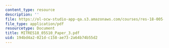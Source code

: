 ```yaml
---
content_type: resource
description: ''
file: https://ol-ocw-studio-app-qa.s3.amazonaws.com/courses/res-18-005-highlights-of-calculus-spring-2010/194bd4a2021dc158ae732a64b74b55d2_MITRES18_05S10_Paper_3.pdf
file_type: application/pdf
resourcetype: Document
title: MITRES18_05S10_Paper_3.pdf
uid: 194bd4a2-021d-c158-ae73-2a64b74b55d2
---
```

